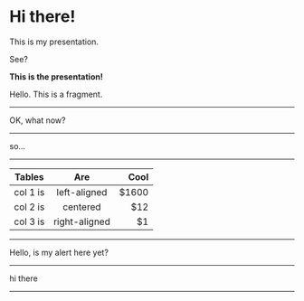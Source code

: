 # Hi there!

This is my presentation.

See?

**This is the presentation!**

<p class="fragment">Hello.  This is a fragment.</p>

---

OK, what now?

<!-- .slide: data-background-iframe="https://f1mider.github.io/spr2019-adv-project/index.html" data-background-interactive -->

---

so...

<div id="vis3"></div>

---

| Tables   |      Are      |  Cool |
|----------|:-------------:|------:|
| col 1 is |  left-aligned | $1600 |
| col 2 is |    centered   |   $12 |
| col 3 is | right-aligned |    $1 |

---

Hello, is my alert here yet?

---

<!-- .slide: data-background-color="#999999" -->

hi there

---

<!-- .slide: data-background-iframe="https://f1mider.github.io/spr2019-adv-project/test.html" data-background-interactive -->